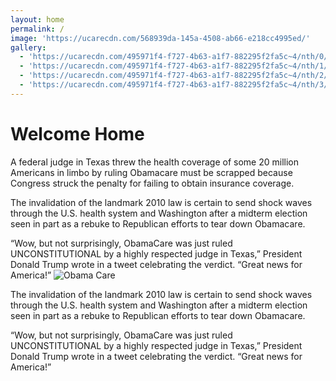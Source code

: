 ```yaml
---
layout: home
permalink: /
image: 'https://ucarecdn.com/568939da-145a-4508-ab66-e218cc4995ed/'
gallery:
  - 'https://ucarecdn.com/495971f4-f727-4b63-a1f7-882295f2fa5c~4/nth/0/'
  - 'https://ucarecdn.com/495971f4-f727-4b63-a1f7-882295f2fa5c~4/nth/1/'
  - 'https://ucarecdn.com/495971f4-f727-4b63-a1f7-882295f2fa5c~4/nth/2/'
  - 'https://ucarecdn.com/495971f4-f727-4b63-a1f7-882295f2fa5c~4/nth/3/'
---
```


# Welcome Home
A federal judge in Texas threw the health coverage of some 20 million Americans in limbo by ruling Obamacare must be scrapped because Congress struck the penalty for failing to obtain insurance coverage.

The invalidation of the landmark 2010 law is certain to send shock waves through the U.S. health system and Washington after a midterm election seen in part as a rebuke to Republican efforts to tear down Obamacare.

“Wow, but not surprisingly, ObamaCare was just ruled UNCONSTITUTIONAL by a highly respected judge in Texas,” President Donald Trump wrote in a tweet celebrating the verdict. “Great news for America!”
![Obama Care](https://ucarecdn.com/3ef5eb24-4ad1-44ca-890d-39d4b24632ed/ "Health")

The invalidation of the landmark 2010 law is certain to send shock waves through the U.S. health system and Washington after a midterm election seen in part as a rebuke to Republican efforts to tear down Obamacare.

“Wow, but not surprisingly, ObamaCare was just ruled UNCONSTITUTIONAL by a highly respected judge in Texas,” President Donald Trump wrote in a tweet celebrating the verdict. “Great news for America!”